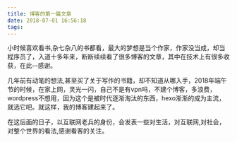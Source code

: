 ```yaml
---
title: 博客的第一篇文章
date: 2018-07-01 16:56:18
tags:
---
```

小时候喜欢看书,杂七杂八的书都看，最大的梦想是当个作家，作家没当成，却当程序员了，入道十多年来，断断续续看了很多博客的文章，其中在技术上有很多收获，在此--感谢。

几年前有动笔的想法,甚至买了关于写作的书籍，却不知道从哪入手，2018年端午节的时候，在家上网，灵光一闪，自己不是有vpn吗，不建个博客，多浪费，wordpress不想用，因为这个是被时代逐渐淘汰的东西，hexo渐渐的成为主流，就选它吧。就这样，我的博客建起来了。

在这后面的日子，以互联网老兵的身份，会发表一些对生活，对互联网,对社会，对整个世界的看法,感谢看客的关注。

